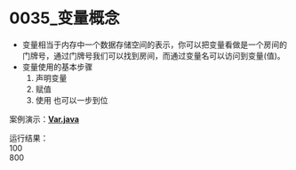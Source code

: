 # 0035\_变量概念

- 变量相当于内存中一个数据存储空间的表示，你可以把变量看做是一个房间的门牌号，通过门牌号我们可以找到房间，而通过变量名可以访问到变量(值)。
- 变量使用的基本步骤
  1. 声明变量
  2. 赋值
  3. 使用
  也可以一步到位

案例演示：**[Var.java](https://github.com/ZZHow1024/Notes_on_the_Course_of_Han_Shunping_Gradually_Learning_Java/blob/main/Chapter03_%E5%8F%98%E9%87%8F/0035_%E5%8F%98%E9%87%8F%E6%A6%82%E5%BF%B5/Var.java)**

运行结果：  
100  
800
